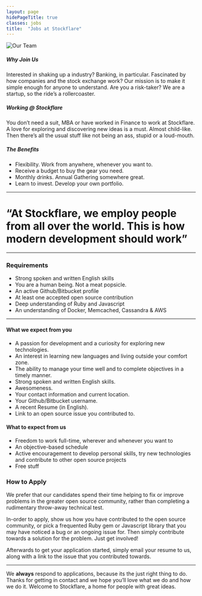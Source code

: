 ```yaml
---
layout: page
hidePageTitle: true
classes: jobs
title:  "Jobs at Stockflare"
---
```


<div class="team-photo">
  <img src="http://placehold.it/1140x400" alt="Our Team" title="Our Team" />
</div>

<div class="intro row">

  <div class="col-md-4">
    <h5>Why Join Us</h5>
    <p>Interested in shaking up a industry? Banking, in particular. Fascinated by how companies and the stock exchange work? Our mission is to make it simple enough for anyone to understand. Are you a risk-taker? We are a startup, so the ride’s a rollercoaster.</p>
  </div>

  <div class="col-md-4">
    <h5>Working @ Stockflare</h5>
    <p>You don’t need a suit, MBA or have worked in Finance to work at Stockflare. A love for exploring and discovering new ideas is a must. Almost child-like. Then there’s all the usual stuff like not being an ass, stupid or a loud-mouth.</p>
  </div>

  <div class="col-md-4">
    <h5>The Benefits</h5>
    <ul class="job-benefits">
      <li>Flexibility. Work from anywhere, whenever you want to.</li>
      <li>Receive a budget to buy the gear you need.</li>
      <li>Monthly drinks. Annual Gathering somewhere great.</li>
      <li>Learn to invest. Develop your own portfolio.</li>
    </ul>
  </div>

</div>

---

<h1 class="david quote">&ldquo;At Stockflare, we employ people from all over the world. This is how modern development should work&rdquo;</h1>

---

<div class="row">
  <div class="col-md-4 col-md-offset-4">
    <h3>Requirements</h3>
    <ul>
      <li>Strong spoken and written English skills</li>
      <li>You are a human being. Not a meat popsicle.</li>
      <li>An active Github/Bitbucket profile</li>
      <li>At least one accepted open source contribution</li>
      <li>Deep understanding of Ruby and Javascript</li>
      <li>An understanding of Docker, Memcached, Cassandra & AWS</li>
    </ul>
  </div>
</div>

---

<div class="row">

  <div class="col-md-6">
    <h4>What we expect from you</h4>
    <ul>
      <li>A passion for development and a curiosity for exploring new technologies.</li>
      <li>An interest in learning new languages and living outside your comfort zone.</li>
      <li>The ability to manage your time well and to complete objectives in a timely manner.</li>
      <li>Strong spoken and written English skills.</li>
      <li>Awesomeness.</li>
      <li>Your contact information and current location.</li>
      <li>Your Github/Bitbucket username.</li>
      <li>A recent Resume (in English).</li>
      <li>Link to an open source issue you contributed to.</li>
    </ul>
  </div>

  <div class="col-md-6">
    <h4>What to expect from us</h4>
    <ul>
      <li>Freedom to work full-time, wherever and whenever you want to</li>
      <li>An objective-based schedule</li>
      <li>Active encouragement to develop personal skills, try new technologies and contribute to other open source projects</li>
      <li>Free stuff</li>
    </ul>
  </div>

</div>

<div class="row">

  <div class="col-md-12">
    <h3>How to Apply</h3>
    <p>We prefer that our candidates spend their time helping to fix or improve problems in the greater open source community, rather than completing a rudimentary throw-away technical test.</p>
    <p>In-order to apply, show us how you have contributed to the open source community, or pick a frequented Ruby gem or Javascript library that you may have noticed a bug or an ongoing issue for. Then simply contribute towards a solution for the problem. Just get involved!</p>
    <p>Afterwards to get your application started, simply email your resume to us, along with a link to the issue that you contributed towards.</p>
  </div>

</div>

---

We **always** respond to applications, because its the just right thing to do. Thanks for getting in contact and we hope you’ll love what we do and how we do it. Welcome to Stockflare, a home for people with great ideas.
